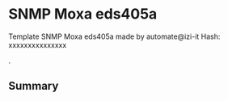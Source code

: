 # SNMP Moxa eds405a
Template SNMP Moxa eds405a made by automate@izi-it
Hash: xxxxxxxxxxxxxxx

.
## Summary
